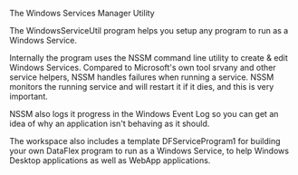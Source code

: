 The Windows Services Manager Utility




The WindowsServiceUtil program helps you setup any program to run as a Windows Service.




Internally the program uses the NSSM command line utility to create & edit Windows Services. Compared to Microsoft's own tool srvany and other service helpers, NSSM handles failures when running a service. NSSM monitors the running service and will restart it if it dies, and this is very important.




NSSM also logs it progress in the Windows Event Log so you can get an idea of why an application isn't behaving as it should.




The workspace also includes a template DFServiceProgram1 for building your own DataFlex program to run as a Windows Service, to help Windows Desktop applications as well as WebApp applications.


